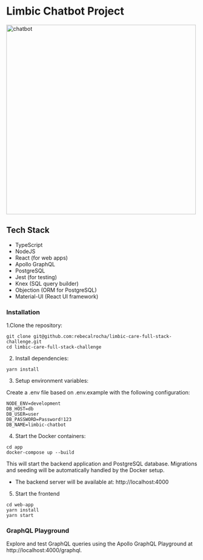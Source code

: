 # Limbic Chatbot Project

<img src="https://github.com/user-attachments/assets/58f7fe38-9c48-418c-b978-58e73603f1fd" alt="chatbot" width="500">

## Tech Stack
- TypeScript
- NodeJS
- React (for web apps)
- Apollo GraphQL
- PostgreSQL
- Jest (for testing)
- Knex (SQL query builder)
- Objection (ORM for PostgreSQL)
- Material-UI (React UI framework)

### Installation

1.Clone the repository:
```
git clone git@github.com:rebecalrocha/limbic-care-full-stack-challenge.git
cd limbic-care-full-stack-challenge
```
2. Install dependencies:
```
yarn install
```

3. Setup environment variables:

Create a .env file based on .env.example with the following configuration:

```
NODE_ENV=development
DB_HOST=db
DB_USER=user
DB_PASSWORD=Password!123
DB_NAME=limbic-chatbot
```

4. Start the Docker containers:
```
cd app
docker-compose up --build
```
This will start the backend application and PostgreSQL database. Migrations and seeding will be automatically handled by the Docker setup.
- The backend server will be available at: http://localhost:4000

5. Start the frontend 

```
cd web-app
yarn install
yarn start
```

### GraphQL Playground

Explore and test GraphQL queries using the Apollo GraphQL Playground at http://localhost:4000/graphql.

